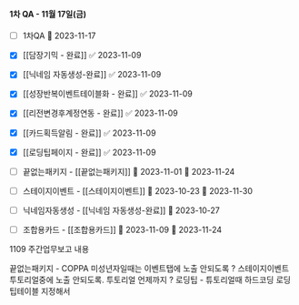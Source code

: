 

#### 1차 QA - 11월 17일(금)
- [ ] 1차QA 📅 2023-11-17 
- [x] [[담장기믹 - 완료]] ✅ 2023-11-09
- [x] [[닉네임 자동생성-완료]] ✅ 2023-11-09
- [x] [[성장반복이벤트테이블화 - 완료]] ✅ 2023-11-09
- [x] [[리전변경후계정연동 - 완료]] ✅ 2023-11-09
- [x] [[카드획득알림 - 완료]] ✅ 2023-11-09
- [x] [[로딩팁페이지 - 완료]] ✅ 2023-11-09



- [ ] 끝없는패키지 - [[끝없는패키지]]  🛫 2023-11-01  📅 2023-11-24
- [ ] 스테이지이벤트 - [[스테이지이벤트]] 🛫 2023-10-23 📅 2023-11-30 
- [ ] 닉네임자동생성 - [[닉네임 자동생성-완료]] 📅 2023-10-27
- [ ] 조합용카드 - [[조합용카드]] 🛫 2023-11-09 📅 2023-11-24 




1109 주간업무보고 내용

끝없는패키지 - COPPA 미성년자일때는 이벤트탭에 노출 안되도록 ?
스테이지이벤트 투토리얼중에 노출 안되도록. 투토리얼 언제까지 ?
로딩팁 - 튜토리얼때 하드코딩 로딩팁테이블 지정해서


